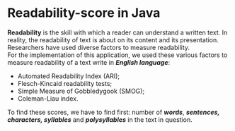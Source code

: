# Readability-score in Java

**Readability** is the skill with which a reader can understand a written text. 
In reality, the readability of text is about on its content and its presentation.
Researchers have used diverse factors to measure readability.  
For the implementation of this application, we used these various factors to measure
readability of a text write in _**English language**_:
- Automated Readability Index (ARI);
- Flesch-Kincaid readability tests;
- Simple Measure of Gobbledygook (SMOG);
- Coleman-Liau index.  

To find these scores, we have to find first: number of **_words_**, **_sentences, characters, 
syllables_** and **_polysyllables_** in the text in question. 
